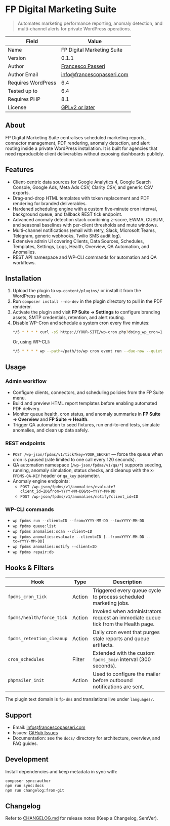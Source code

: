 # FP Digital Marketing Suite

> Automates marketing performance reporting, anomaly detection, and multi-channel alerts for private WordPress operations.

| Field | Value |
| ----- | ----- |
| Name | FP Digital Marketing Suite |
| Version | 0.1.1 |
| Author | [Francesco Passeri](https://francescopasseri.com) |
| Author Email | info@francescopasseri.com |
| Requires WordPress | 6.4 |
| Tested up to | 6.4 |
| Requires PHP | 8.1 |
| License | [GPLv2 or later](https://www.gnu.org/licenses/gpl-2.0.html) |

## About

FP Digital Marketing Suite centralises scheduled marketing reports, connector management, PDF rendering, anomaly detection, and alert routing inside a private WordPress installation. It is built for agencies that need reproducible client deliverables without exposing dashboards publicly.

## Features

- Client-centric data sources for Google Analytics 4, Google Search Console, Google Ads, Meta Ads CSV, Clarity CSV, and generic CSV exports.
- Drag-and-drop HTML templates with token replacement and PDF rendering for branded deliverables.
- Hardened scheduling engine with a custom five-minute cron interval, background queue, and fallback REST tick endpoint.
- Advanced anomaly detection stack combining z-score, EWMA, CUSUM, and seasonal baselines with per-client thresholds and mute windows.
- Multi-channel notifications (email with retry, Slack, Microsoft Teams, Telegram, generic webhooks, Twilio SMS audit log).
- Extensive admin UI covering Clients, Data Sources, Schedules, Templates, Settings, Logs, Health, Overview, QA Automation, and Anomalies.
- REST API namespace and WP-CLI commands for automation and QA workflows.

## Installation

1. Upload the plugin to `wp-content/plugins/` or install it from the WordPress admin.
2. Run `composer install --no-dev` in the plugin directory to pull in the PDF renderer.
3. Activate the plugin and visit **FP Suite → Settings** to configure branding assets, SMTP credentials, retention, and alert routing.
4. Disable WP-Cron and schedule a system cron every five minutes:
   ```bash
   */5 * * * * curl -sS https://YOUR-SITE/wp-cron.php?doing_wp_cron=1 >/dev/null 2>&1
   ```
   Or, using WP-CLI:
   ```bash
   */5 * * * * wp --path=/path/to/wp cron event run --due-now --quiet
   ```

## Usage

### Admin workflow

- Configure clients, connectors, and scheduling policies from the FP Suite menu.
- Build and preview HTML report templates before enabling automated PDF delivery.
- Monitor queue health, cron status, and anomaly summaries in **FP Suite → Overview** and **FP Suite → Health**.
- Trigger QA automation to seed fixtures, run end-to-end tests, simulate anomalies, and clean up data safely.

### REST endpoints

- `POST /wp-json/fpdms/v1/tick?key=YOUR_SECRET` — force the queue when cron is paused (rate limited to one call every 120 seconds).
- QA automation namespace (`/wp-json/fpdms/v1/qa/*`) supports seeding, running, anomaly simulation, status checks, and cleanup with the `X-FPDMS-QA-KEY` header or `qa_key` parameter.
- Anomaly engine endpoints:
  - `POST /wp-json/fpdms/v1/anomalies/evaluate?client_id=ID&from=YYYY-MM-DD&to=YYYY-MM-DD`
  - `POST /wp-json/fpdms/v1/anomalies/notify?client_id=ID`

### WP-CLI commands

- `wp fpdms run --client=ID --from=YYYY-MM-DD --to=YYYY-MM-DD`
- `wp fpdms queue:list`
- `wp fpdms anomalies:scan --client=ID`
- `wp fpdms anomalies:evaluate --client=ID [--from=YYYY-MM-DD --to=YYYY-MM-DD]`
- `wp fpdms anomalies:notify --client=ID`
- `wp fpdms repair:db`

## Hooks & Filters

| Hook | Type | Description |
| ---- | ---- | ----------- |
| `fpdms_cron_tick` | Action | Triggered every queue cycle to process scheduled marketing jobs. |
| `fpdms/health/force_tick` | Action | Invoked when administrators request an immediate queue tick from the Health page. |
| `fpdms_retention_cleanup` | Action | Daily cron event that purges stale reports and queue artifacts. |
| `cron_schedules` | Filter | Extended with the custom `fpdms_5min` interval (300 seconds). |
| `phpmailer_init` | Action | Used to configure the mailer before outbound notifications are sent. |

The plugin text domain is `fp-dms` and translations live under `languages/`.

## Support

- Email: [info@francescopasseri.com](mailto:info@francescopasseri.com)
- Issues: [GitHub Issues](https://github.com/francescopasseri/FP-Digital-Marketing-Suite/issues)
- Documentation: see the `docs/` directory for architecture, overview, and FAQ guides.

## Development

Install dependencies and keep metadata in sync with:

```bash
composer sync:author
npm run sync:docs
npm run changelog:from-git
```

## Changelog

Refer to [CHANGELOG.md](./CHANGELOG.md) for release notes (Keep a Changelog, SemVer).
